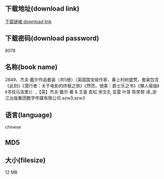 ## 下载地址(download link)
[下载链接 download link](https://tutu365.netlify.app/?s=2849%E3%80%81%E6%9D%B0%E5%A4%AB%C2%B7%E6%88%B4%E5%B0%94%E4%BD%9C%E5%93%81%E5%A5%97%E8%A3%85%EF%BC%88%E5%85%B15%E5%86%8C%EF%BC%89%EF%BC%88%E8%8B%B1%E5%9B%BD%E5%9B%BD%E5%AE%9D%E7%BA%A7%E4%BD%9C%E5%AE%B6%EF%BC%8C%E6%98%A5%E4%B8%8A%E6%9D%91%E6%A0%91%E7%9B%9B%E8%B5%9E%EF%BC%8C%E5%A5%97%E8%A3%85%E5%8C%85%E5%90%AB%E3%80%8A%E6%AD%A4%E5%88%BB%E3%80%8B%E3%80%8A%E6%BD%9C%E8%A1%8C%E8%80%85%EF%BC%9A%E5%85%B3%E4%BA%8E%E7%94%B5%E5%BD%B1%E7%9A%84%E7%BB%88%E6%9E%81%E4%B9%8B%E6%97%85%E3%80%8B%E3%80%8A%E7%84%B6%E8%80%8C%EF%BC%8C%E5%BE%88%E7%BE%8E%EF%BC%9A%E7%88%B5%E5%A3%AB%E4%B9%90%E4%B9%8B%E4%B9%A6%E3%80%8B%E3%80%8A%E6%87%92%E4%BA%BA%E7%91%9C%E4%BC%BD%E3%80%8B%E3%80%8A%E5%AF%BB%E6%89%BE%E9%A9%AC%E6%B4%9B%E9%87%8C%E3%80%8B%EF%BC%89_%E3%80%90%E8%8B%B1%E3%80%91%E6%9D%B0%E5%A4%AB%C2%B7%E6%88%B4%E5%B0%94+%E8%91%97+%26+%E7%8E%8B%E7%9D%BF+%E8%A2%81%E6%9D%BE+%E5%AE%8B%E6%96%87%E5%AD%94+%E4%BA%9A%E9%9B%B7+%E5%8F%B6%E8%8A%BD+%E9%99%88%E7%AC%91%E9%BB%8E+%E8%AF%91_%E6%B5%99%E6%B1%9F%E5%87%BA%E7%89%88%E9%9B%86%E5%9B%A2%E6%95%B0%E5%AD%97%E4%BC%A0%E5%AA%92%E6%9C%89%E9%99%90%E5%85%AC%E5%8F%B8.azw3)

## 下载密码(download password)
8078

## 名称(book name)
2849、杰夫·戴尔作品套装（共5册）（英国国宝级作家，春上村树盛赞，套装包含《此刻》《潜行者：关于电影的终极之旅》《然而，很美：爵士乐之书》《懒人瑜伽》《寻找马洛里》）_【英】杰夫·戴尔 著 & 王睿 袁松 宋文孔 亚雷 叶芽 陈笑黎 译_浙江出版集团数字传媒有限公司.azw3.azw3

## 语言(language)
chinese

## MD5


## 大小(filesize)
12 MB
